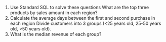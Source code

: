 1. Use Standard SQL to solve these questions What are the top three products by sales amount in each region? 
2. Calculate the average days between the first and second purchase in each region Divide customers into 3 groups (<25 years old, 25-50 years old, >50 years old). 
3. What is the median revenue of each group?
